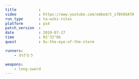 ```yaml
---
title          :
video          : https://www.youtube.com/embed/t_s7BV8XAT0
run_type       : ta-wiki-rules
platform       : ps4
patch_version  : 
date           : 2019-07-17
time           : 03'33"66
quest          : 9★-the-eye-of-the-storm

runners:
    - かげろう

weapons:
    - long-sword
---
```

